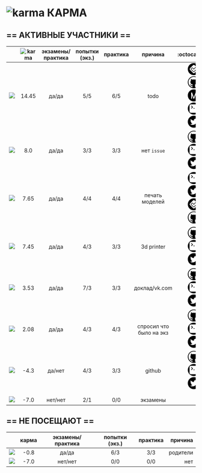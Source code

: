 # ![karma](https://github.com/soda-io/Hacks-and-Tips/blob/master/img/Karma/Karma_V3.png?raw=10) КАРМА



  
## == АКТИВНЫЕ УЧАСТНИКИ ==
  
|                                                                                                    |     ![karma](https://github.com/soda-io/Hacks-and-Tips/blob/master/img/Karma/Karma_V3.png?raw=10)    | экзамены/практика |  попытки (экз.) | практика |     причина   |   :octocat:    |
|----------------------------------------------------------------------------------------------------|:-------------:|:-----------------:|:---------------:|:--------:|:--------:|--------------:|
| [![](https://avatars1.githubusercontent.com/u/4226210?s=40)](https://github.com/SherozKarimov)     |   14.45      |        да/да      |       5/5       |   6/5    |  todo   |![photo](/img/bages/png/32x32/bw/Foursquarebw.png) ![photo](/img/bages/png/32x32/bw/Githubbw.png) ![photo](/img/bages/png/32x32/bw/Mediumbw.png) ![photo](/img/bages/png/32x32/bw/Terminalbw.png) ![photo](/img/bages/png/32x32/bw/Twitterbw.png)    |
| [![](https://avatars0.githubusercontent.com/u/3833771?s=40)](https://github.com/PavelShalaginov)   |   8.0    |        да/да    |       3/3       |   3/3    |  нет `issue`       |![photo](/img/bages/png/32x32/bw/Githubbw.png) ![photo](/img/bages/png/32x32/bw/Terminalbw.png) ![photo](/img/bages/png/32x32/bw/Twitterbw.png)        |
| [![](https://avatars2.githubusercontent.com/u/3838734?s=40)](https://github.com/MaximLoguncov)     |   7.65    |        да/да      |       4/4       |   4/4    | печать моделей      |![photo](/img/bages/png/32x32/bw/Terminalbw.png) ![photo](/img/bages/png/32x32/bw/Twitterbw.png) ![photo](/img/bages/png/32x32/bw/Foursquarebw.png) ![photo](/img/bages/png/32x32/bw/Githubbw.png)        |
| [![](https://avatars2.githubusercontent.com/u/6639503?s=40)](https://github.com/leonidprokopovich) |   7.45   |        да/да    |       4/3       |   3/3    |  3d printer | ![photo](/img/bages/png/32x32/bw/Githubbw.png) ![photo](/img/bages/png/32x32/bw/Terminalbw.png) ![photo](/img/bages/png/32x32/bw/Twitterbw.png)       |
| [![](https://avatars2.githubusercontent.com/u/5991448?s=40)](https://github.com/DmitryShiukaev)    |   3.53        |        да/да      |       7/3       |   3/3    | доклад/vk.com |  ![photo](/img/bages/png/32x32/bw/Githubbw.png) ![photo](/img/bages/png/32x32/bw/Terminalbw.png) ![photo](/img/bages/png/32x32/bw/Twitterbw.png)       |
| [![](https://avatars1.githubusercontent.com/u/6498865?s=40)](https://github.com/MishaRubnicov)     |   2.08   |        да/да     |       4/3       |   4/3    |  спросил что было на экз     |   ![photo](/img/bages/png/32x32/bw/Githubbw.png) ![photo](/img/bages/png/32x32/bw/Terminalbw.png) ![photo](/img/bages/png/32x32/bw/Twitterbw.png)     |
| [![](https://avatars1.githubusercontent.com/u/6061182?s=40)](https://github.com/GeorgeOvchinnikov) |  -4.3        |        да/нет     |       4/3       |   3/3    |   github   |  ![photo](/img/bages/png/32x32/bw/Githubbw.png) ![photo](/img/bages/png/32x32/bw/Terminalbw.png) ![photo](/img/bages/png/32x32/bw/Twitterbw.png)   |
|                   |                 |          |               |       |
|                                                                                                    |               |                   |                 |          |               |       |
| [![](https://avatars2.githubusercontent.com/u/6450286?s=40)](https://github.com/NikitaGolub)       |  -7.0   |        нет/нет    |       2/1       |   0/0    |  экзамены |    |


  
  
  
  
## == НЕ ПОСЕЩАЮТ ==
  
|                                                                                                    |     карма     | экзамены/практика |  попытки (экз.) | практика | причина    |
|----------------------------------------------------------------------------------------------------|:-------------:|:-----------------:|:---------------:|:--------:|--------------:|
| [![](https://avatars3.githubusercontent.com/u/4639509?s=40)](https://github.com/ArtemKvadzba)      |  -0.8        |        да/да      |       6/3       |   3/3    |   родители    |
| [![](https://avatars0.githubusercontent.com/u/6037393?s=40)](https://github.com/VictorPetukhov)    |  -7.0 |        нет/нет    |       0/0       |   0/0    | нет |       |


